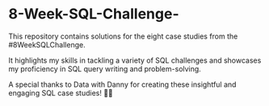 # 8-Week-SQL-Challenge-
This repository contains solutions for the eight case studies from the #8WeekSQLChallenge.

It highlights my skills in tackling a variety of SQL challenges and showcases my proficiency in SQL query writing and problem-solving.

A special thanks to Data with Danny for creating these insightful and engaging SQL case studies! 👋🏻
